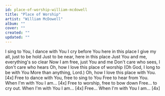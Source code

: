 ```yaml
---
id: place-of-worship-william-mcdowell
title: "Place of Worship"
artist: "William McDowell"
album: ""
cover: ""
created: ""
updated: ""
---
```


I sing to You, I dance with You
I cry before You here in this place
I give my all, just to be hold
Just to be near, here in this place
Just You and me, everything's so clear
Now I am free, just You and me
Don't care who sees, I don't care who hears
Oh, how I love this place of worship
(Oh God, I long to be with You
More than anything, Lord.)
Oh, how I love this place with You. [4x]
Free to dance with You, free to sing to You
Free to hear from You. When I'm with You I am...
[4x]
Free to worship, free to bow down
Free... to cry out. When I'm with You I am...
[4x]
Free... When I'm with You I am...
[4x]